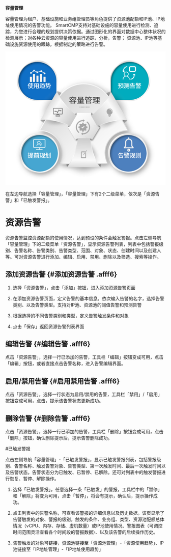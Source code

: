 **容量管理**


容量管理为租户、基础设施和业务组管理员等角色提供了资源池配额和IP池、IP地址使用情况的告警功能。
SmartCMP支持对基础设施的容量使用进行检测、追踪，为您进行合理的规划提供决策依据。通过图形化的界面对数据中心整体状况的检测展示；对各种云资源的容量使用进行追踪，分析，告警； 资源池、IP池等基础设施资源使用的跟踪，根据制定的策略进行告警。

![容量管理](../../picture/Admin/容量管理.png)


在左边导航选择「容量管理」，「容量管理」下有2个二级菜单，依次是「资源告警」和「已触发警报」。

# 资源告警

资源告警监控资源配额的使用情况，达到预设的条件会触发警报。点击左侧导航「容量管理」下的二级菜单「资源告警」，显示资源告警列表，列表中包括警报级别、告警名称、告警类别、告警类型、范围、对象、状态、创建时间以及创建人等。可对资源告警进行添加、编辑、启用、禁用、删除以及筛选、搜索等操作。

## 添加资源告警 {#添加资源告警 .afff6}

1.  选择「资源告警」，点击「添加」按钮，进入添加资源告警页面

2.  在添加资源告警页面，定义告警的基本信息。依次输入告警的名字，选择告警类别、以及告警类型。支持对IP池、资源池的阈值告警和预测告警

3.  根据选择的不同告警类别和类型，定义告警触发条件和对象

4.  点击「保存」返回资源告警列表界面

## 编辑告警 {#编辑告警 .afff6}

点击「资源告警」，选择一行已添加的告警，工具栏「编辑」按钮变成可用，点击「编辑」按钮，或者直接点击告警名称，进入告警编辑界面。

## 启用/禁用告警 {#启用禁用告警 .afff6}

点击「资源告警」，选择一行状态为启用/禁用的告警，工具栏「禁用」/「启用」按钮变成可用，点击，提示该告警状态更新成功。

## 删除告警 {#删除告警 .afff6}

点击「资源告警」，选择一行已添加的告警，工具栏「删除」按钮变成可用，点击「删除」按钮，确认删除提示后，提示告警删除成功。

#已触发警报

点击左侧导航「容量管理」-「已触发警报」，显示已触发警报列表，包括警报级别、告警名称、触发告警对象、告警类型、第一次触发时间、最后一次触发时间以及告警状态。告警状态分为已触发、已暂停、已解除。还可对列表中的触发警报进行恢复、暂停、解除操作。

1.  选择「已触发警报」，任意选择一条「已触发」的警报，工具栏中的「暂停」和「解除」将变为可用，点击「暂停」，将会有提示，确认后，提示操作成功。

2.  点击列表中的告警名称，可查看该警报的详细信息以及历史数据。该页显示了告警触发的对象、警报的级别，触发的条件、业务组、类型、资源池配额总体情况（vCPU、内存、存储、虚机数量）或IP池使用情况、警报图表（可调控时间范围灵活查看各个时间段的警报数据）、以及该告警的后续操作历史。

3.  告警触发的对象可链接，资源池链接至「资源池管理」-「资源使用趋势」、IP池链接至「IP地址管理」-「IP地址使用趋势」
